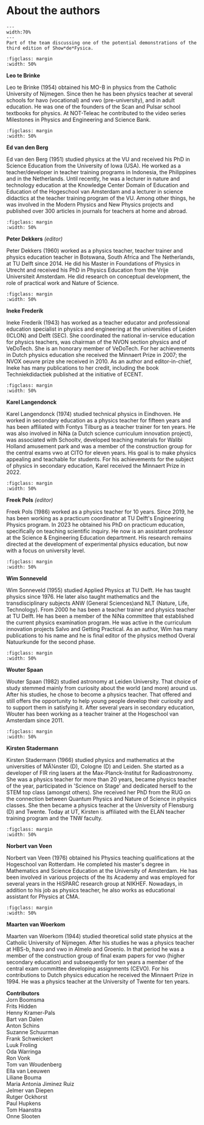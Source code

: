 # About the authors

```{figure} ../Pedagogy/Figures/team.jpg
---
width:70%
---
Part of the team discussing one of the potential demonstrations of the third edition of Show*de*Fysica.
```

```{figure} authors/auth_Leo.JPG
:figclass: margin
:width: 50%
```
**Leo te Brinke**

Leo te Brinke (1954) obtained his MO-B in physics from the Catholic University of Nijmegen. Since then he has been physics teacher at several schools for havo (vocational) and vwo (pre-university), and in adult education. He was one of the founders of the Scan and Pulsar school  textbooks for physics. At NOT-Teleac he contributed to the video series Milestones in Physics and Engineering and Science Bank.


```{figure} authors/auth_Ed.jpg
:figclass: margin
:width: 50%
```
**Ed van den Berg** 

Ed van den Berg (1951) studied physics at the VU and received his PhD in Science Education from the University of Iowa (USA). He worked as a teacher/developer in teacher training programs in Indonesia, the Philippines and in the Netherlands. Until recently, he was a lecturer in nature and technology education at the Knowledge Center Domain of Education and Education of the Hogeschool van Amsterdam and a lecturer in science didactics at the teacher training program of the VU. Among other things, he was involved in the Modern Physics and New Physics projects and published over 300 articles in journals for teachers at home and abroad.


```{figure} authors/auth_Peter.jpg
:figclass: margin
:width: 50%
```
**Peter Dekkers** *(editor)*

Peter Dekkers (1960) worked as a physics teacher, teacher trainer and physics education teacher in Botswana, South Africa and The Netherlands, at TU Delft since 2014. He did his Master in Foundations of Physics in Utrecht and received his PhD in Physics Education from the Vrije Universiteit Amsterdam. He did research on conceptual development, the role of practical work and Nature of Science. 

```{figure} authors/auth_Ineke.jpg
:figclass: margin
:width: 50%
```
**Ineke Frederik**

Ineke Frederik (1943) has worked as a teacher educator and professional education specialist in physics and engineering at the universities of Leiden (ICLON) and Delft (SEC). She coordinated the national in-service education for physics teachers, was chairman of the NVON section physics and of VeDoTech. She is an honorary member of VeDoTech. For her achievements in Dutch physics education she received the Minnaert Prize in 2007; the NVOX oeuvre prize she received in 2010. As an author and editor-in-chief, Ineke has many publications to her credit, including the book Techniekdidactiek published at the initiative of ECENT.


```{figure} authors/auth_Karel.jpg
:figclass: margin
:width: 50%
```
**Karel Langendonck**

Karel Langendonck (1974) studied technical physics in Eindhoven. He worked in secondary education as a physics teacher for fifteen years and has been affiliated with Fontys Tilburg as a teacher trainer for ten years. He was also involved in NiNa (a Dutch science curriculum innovation project), was associated with Schooltv, developed teaching materials for Walibi Holland amusement park and was a member of the construction group for the central exams vwo at CITO for eleven years. His goal is to make physics appealing and teachable for students. For his achievements for the subject of physics in secondary education, Karel received the Minnaert Prize in 2022.


```{figure} authors/auth_Freek.jpg
:figclass: margin
:width: 50%
```
**Freek Pols** *(editor)*

Freek Pols (1986) worked as a physics teacher for 10 years. Since 2019, he has been working as a practicum coordinator at TU Delft's Engineering Physics program. In 2023 he obtained his PhD on practicum education, specifically on teaching scientific inquiry. He now is an assistant professor at the Science & Engineering Education department. His research remains directed at the development of  experimental physics education, but now with a focus on university level. 


```{figure} authors/auth_Wim.jpg
:figclass: margin
:width: 50%
```
**Wim Sonneveld** 

Wim Sonneveld (1955) studied Applied Physics at TU Delft. He has taught physics since 1976. He later also taught mathematics and the transdisciplinary subjects ANW (General Sciences)and NLT (Nature, Life, Technology). From 2000 he has  been a teacher trainer and physics teacher at TU Delft. He has been a member of the NiNa committee that established the current physics examination program. He was  active in the curriculum innovation projects Salvo and  Getting Practical. As an author, Wim has many publications to his name and he is  final editor of the physics method Overal Natuurkunde for the second phase.


```{figure} authors/auth_Wouter.jpg
:figclass: margin
:width: 50%
```
**Wouter Spaan** 

Wouter Spaan (1982) studied astronomy at Leiden University. That choice of study stemmed mainly from curiosity about the world (and more) around us. After his studies, he chose to become a physics teacher. That offered and still offers the opportunity to help young people develop their curiosity and to support them in satisfying it. After several years in secondary education, Wouter has been working as a teacher trainer at the Hogeschool van Amsterdam since 2011.


```{figure} authors/auth_Kirsten.jpg
:figclass: margin
:width: 50%
```
**Kirsten Stadermann**

Kirsten Stadermann (1966) studied physics and mathematics at the universities of MÃ¼nster (D), Cologne (D) and Leiden. She started as a developer of FIR ring lasers at the Max-Planck-Institut for Radioastronomy. She was a physics teacher for more than 20 years, became physics teacher of the year, participated in 'Science on Stage' and dedicated herself to the STEM top class (amongst others). She received her PhD from the RUG on the connection between Quantum Physics and Nature of Science in physics classes. She then became a physics teacher at the University of Flensburg (D) and Twente. Today at UT, Kirsten is affiliated with the ELAN teacher training program and the TNW faculty. 


```{figure} authors/auth_Norbert.jpg
:figclass: margin
:width: 50%
```
**Norbert van Veen**

Norbert van Veen (1976) obtained his Physics teaching qualifications  at the Hogeschool van Rotterdam. He completed his master's degree in Mathematics and Science Education at the University of Amsterdam. He has been involved in various projects of the Its Academy and was employed for several years in the HiSPARC research group at NIKHEF. Nowadays, in addition to his job as physics teacher, he also works as educational assistant for Physics at CMA.


```{figure} authors/auth_Maarten.jpg
:figclass: margin
:width: 50%
```
**Maarten van Woerkom**

Maarten van Woerkom (1944) studied theoretical solid state physics at the Catholic University of Nijmegen. After his studies he was a physics teacher at HBS-b, havo and vwo in Almelo and Groenlo. In that period he was a member of the construction group of final exam papers for  vwo (higher secondary education) and subsequently for ten years a member of the central exam committee developing assignments (CEVO). For his contributions to Dutch physics education he received the Minnaert Prize in 1994. He was a physics teacher at the University of Twente for ten years.


**Contributors**<br>
Jorn Boomsma<br>
Frits Hidden<br>
Henny Kramer-Pals<br>
Bart van Dalen<br>
Anton Schins<br>
Suzanne Schuurman<br>
Frank Schweickert<br>
Luuk Froling<br>
Oda Warringa<br>
Ron Vonk<br>
Tom van Woudenberg<br>
Ella van Leeuwen<br>
Liliane Bouma<br>
Maria Antonia Jiminez Ruiz<br>
Jelmer van Diepen<br>
Rutger Ockhorst<br>
Paul Hupkens<br>
Tom Haanstra<br>
Onne Slooten
